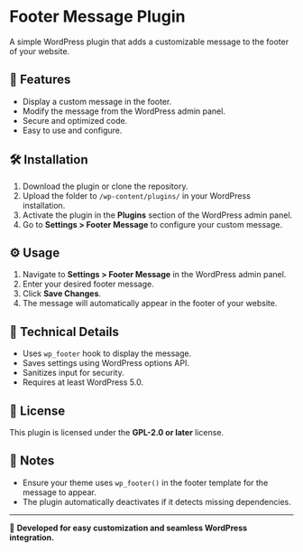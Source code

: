 # Footer Message Plugin

A simple WordPress plugin that adds a customizable message to the footer of your website.

## 📌 Features

- Display a custom message in the footer.
- Modify the message from the WordPress admin panel.
- Secure and optimized code.
- Easy to use and configure.

## 🛠 Installation

1. Download the plugin or clone the repository.
2. Upload the folder to `/wp-content/plugins/` in your WordPress installation.
3. Activate the plugin in the **Plugins** section of the WordPress admin panel.
4. Go to **Settings > Footer Message** to configure your custom message.

## ⚙️ Usage

1. Navigate to **Settings > Footer Message** in the WordPress admin panel.
2. Enter your desired footer message.
3. Click **Save Changes**.
4. The message will automatically appear in the footer of your website.

## 🔧 Technical Details

- Uses `wp_footer` hook to display the message.
- Saves settings using WordPress options API.
- Sanitizes input for security.
- Requires at least WordPress 5.0.

## 📜 License

This plugin is licensed under the **GPL-2.0 or later** license.

## 📝 Notes

- Ensure your theme uses `wp_footer()` in the footer template for the message to appear.
- The plugin automatically deactivates if it detects missing dependencies.

---

🚀 **Developed for easy customization and seamless WordPress integration.**